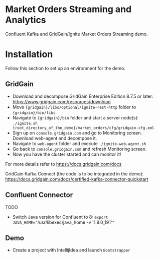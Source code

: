 # Market Orders Streaming and Analytics

Confluent Kafka and GridGain/Ignite Market Orders Streaming demo.


# Installation

Follow this section to set up an environment for the demo.

## GridGain
* Download and decompose GridGain Enterprise Edition 8.7.5 or later: https://www.gridgain.com/resources/download
* Move `{gridgain}/libs/optional/ignite-rest-http` folder to `{gridgain}/bin/libs` 
* Navigate to `{gridgain}/bin` folder and start a server node(s): `./ignite.sh {root_directory_of_the_demo}/market_orders/cfg/gridgain-cfg.xml`
* Sign up on `console.gridgain.com` and go to Monitoring screen. Download web-agent and decompose it.
* Navigate to `web-agent` folder and execute `./ignite-web-agent.sh`
* Go back to `console.gridgain.com` and refresh Monitoring screen. 
* Now you have the cluster started and can monitor it!

For more details refer to https://docs.gridgain.com/docs

GridGain Kafka Connect (the code is to be integrated in the demo): https://docs.gridgain.com/docs/certified-kafka-connector-quickstart

## Confluent Connector
TODO

* Switch Java version for Confluent to 8:
`export JAVA_HOME="`/usr/libexec/java_home -v '1.8.0_191'`"`

## Demo
* Create a project with IntellijIdea and launch `Bootstrapper`